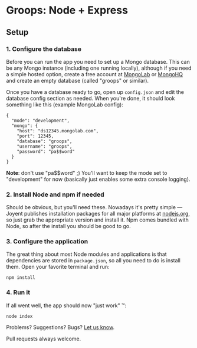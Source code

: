 # Groops: Node + Express

## Setup

### 1. Configure the database

Before you can run the app you need to set up a Mongo database. This can be any Mongo instance (including one running locally), although if you need a simple hosted option, create a free account at [MongoLab](https://mongolab.com/) or [MongoHQ](https://www.mongohq.com/) and create an empty database (called "groops" or similar).

Once you have a database ready to go, open up `config.json` and edit the database config section as needed. When you're done, it should look something like this (example MongoLab config):

    {
      "mode": "development",
      "mongo": {
        "host": "ds12345.mongolab.com",
        "port": 12345,
        "database": "groops",
        "username": "groops",
        "password": "pa$$word"
      }
    }

**Note**: don't use "pa$$word" ;)  You'll want to keep the mode set to "development" for now (basically just enables some extra console logging).

### 2. Install Node and npm if needed

Should be obvious, but you'll need these. Nowadays it's pretty simple &mdash; Joyent publishes installation packages for all major platforms at [nodejs.org](http://nodejs.org/download/), so just grab the appropriate version and install it. Npm comes bundled with Node, so after the install you should be good to go.

### 3. Configure the application

The great thing about most Node modules and applications is that dependencies are stored in `package.json`, so all you need to do is install them. Open your favorite terminal and run:

    npm install

### 4. Run it

If all went well, the app should now "just work" &trade;:

    node index

Problems? Suggestions? Bugs? [Let us know](https://github.com/groops/examples/issues).

Pull requests always welcome.
